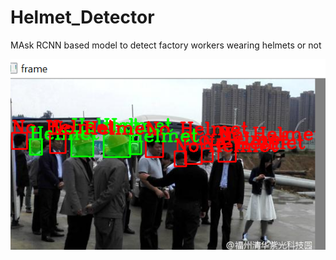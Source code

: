 # Helmet_Detector
MAsk RCNN based model to detect factory workers wearing helmets or not

<img src="https://github.com/dhruvtalwar18/Helmet_Detector/blob/main/Results/result_2.png">
